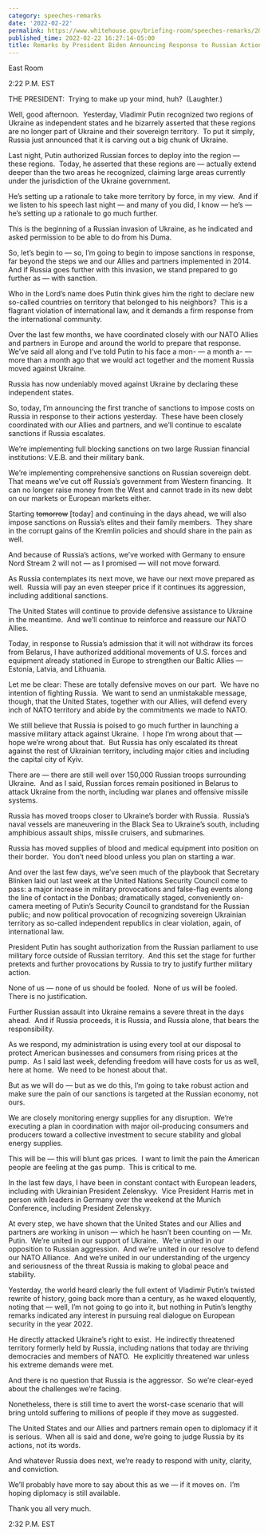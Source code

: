 ```yaml
---
category: speeches-remarks
date: '2022-02-22'
permalink: https://www.whitehouse.gov/briefing-room/speeches-remarks/2022/02/22/remarks-by-president-biden-announcing-response-to-russian-actions-in-ukraine/
published_time: 2022-02-22 16:27:14-05:00
title: Remarks by President Biden Announcing Response to Russian Actions in Ukraine
---
```

 
East Room

2:22 P.M. EST

THE PRESIDENT:  Trying to make up your mind, huh?  (Laughter.)

Well, good afternoon.  Yesterday, Vladimir Putin recognized two regions
of Ukraine as independent states and he bizarrely asserted that these
regions are no longer part of Ukraine and their sovereign territory.  To
put it simply, Russia just announced that it is carving out a big chunk
of Ukraine. 

Last night, Putin authorized Russian forces to deploy into the region —
these regions.  Today, he asserted that these regions are — actually
extend deeper than the two areas he recognized, claiming large areas
currently under the jurisdiction of the Ukraine government. 

He’s setting up a rationale to take more territory by force, in my
view.  And if we listen to his speech last night — and many of you did,
I know — he’s — he’s setting up a rationale to go much further.

This is the beginning of a Russian invasion of Ukraine, as he indicated
and asked permission to be able to do from his Duma. 

So, let’s begin to — so, I’m going to begin to impose sanctions in
response, far beyond the steps we and our Allies and partners
implemented in 2014.  And if Russia goes further with this invasion, we
stand prepared to go further as — with sanction.

Who in the Lord’s name does Putin think gives him the right to declare
new so-called countries on territory that belonged to his neighbors? 
This is a flagrant violation of international law, and it demands a firm
response from the international community. 

Over the last few months, we have coordinated closely with our NATO
Allies and partners in Europe and around the world to prepare that
response.  We’ve said all along and I’ve told Putin to his face a mon- —
a month a- — more than a month ago that we would act together and the
moment Russia moved against Ukraine. 

Russia has now undeniably moved against Ukraine by declaring these
independent states. 

So, today, I’m announcing the first tranche of sanctions to impose costs
on Russia in response to their actions yesterday.  These have been
closely coordinated with our Allies and partners, and we’ll continue to
escalate sanctions if Russia escalates. 

We’re implementing full blocking sanctions on two large Russian
financial institutions: V.E.B. and their military bank. 

We’re implementing comprehensive sanctions on Russian sovereign debt. 
That means we’ve cut off Russia’s government from Western financing.  It
can no longer raise money from the West and cannot trade in its new debt
on our markets or European markets either.

Starting <s>tomorrow</s> \[today\] and continuing in the days ahead, we
will also impose sanctions on Russia’s elites and their family members. 
They share in the corrupt gains of the Kremlin policies and should share
in the pain as well. 

And because of Russia’s actions, we’ve worked with Germany to ensure
Nord Stream 2 will not — as I promised — will not move forward.

As Russia contemplates its next move, we have our next move prepared as
well.  Russia will pay an even steeper price if it continues its
aggression, including additional sanctions.

The United States will continue to provide defensive assistance to
Ukraine in the meantime.  And we’ll continue to reinforce and reassure
our NATO Allies. 

Today, in response to Russia’s admission that it will not withdraw its
forces from Belarus, I have authorized additional movements of U.S.
forces and equipment already stationed in Europe to strengthen our
Baltic Allies — Estonia, Latvia, and Lithuania.

Let me be clear: These are totally defensive moves on our part.  We have
no intention of fighting Russia.  We want to send an unmistakable
message, though, that the United States, together with our Allies, will
defend every inch of NATO territory and abide by the commitments we made
to NATO.

We still believe that Russia is poised to go much further in launching a
massive military attack against Ukraine.  I hope I’m wrong about that —
hope we’re wrong about that.  But Russia has only escalated its threat
against the rest of Ukrainian territory, including major cities and
including the capital city of Kyiv.

There are — there are still well over 150,000 Russian troops surrounding
Ukraine.  And as I said, Russian forces remain positioned in Belarus to
attack Ukraine from the north, including war planes and offensive
missile systems.

Russia has moved troops closer to Ukraine’s border with Russia. 
Russia’s naval vessels are maneuvering in the Black Sea to Ukraine’s
south, including amphibious assault ships, missile cruisers, and
submarines. 

Russia has moved supplies of blood and medical equipment into position
on their border.  You don’t need blood unless you plan on starting a
war. 

And over the last few days, we’ve seen much of the playbook that
Secretary Blinken laid out last week at the United Nations Security
Council come to pass: a major increase in military provocations and
false-flag events along the line of contact in the Donbas; dramatically
staged, conveniently on-camera meeting of Putin’s Security Council to
grandstand for the Russian public; and now political provocation of
recognizing sovereign Ukrainian territory as so-called independent
republics in clear violation, again, of international law. 

President Putin has sought authorization from the Russian parliament to
use military force outside of Russian territory.  And this set the stage
for further pretexts and further provocations by Russia to try to
justify further military action.

None of us — none of us should be fooled.  None of us will be fooled. 
There is no justification. 

Further Russian assault into Ukraine remains a severe threat in the days
ahead.  And if Russia proceeds, it is Russia, and Russia alone, that
bears the responsibility. 

As we respond, my administration is using every tool at our disposal to
protect American businesses and consumers from rising prices at the
pump.  As I said last week, defending freedom will have costs for us as
well, here at home.  We need to be honest about that. 

But as we will do — but as we do this, I’m going to take robust action
and make sure the pain of our sanctions is targeted at the Russian
economy, not ours.

We are closely monitoring energy supplies for any disruption.  We’re
executing a plan in coordination with major oil-producing consumers and
producers toward a collective investment to secure stability and global
energy supplies. 

This will be — this will blunt gas prices.  I want to limit the pain the
American people are feeling at the gas pump.  This is critical to me. 

In the last few days, I have been in constant contact with European
leaders, including with Ukrainian President Zelenskyy.  Vice President
Harris met in person with leaders in Germany over the weekend at the
Munich Conference, including President Zelenskyy. 

At every step, we have shown that the United States and our Allies and
partners are working in unison — which he hasn’t been counting on — Mr.
Putin.  We’re united in our support of Ukraine.  We’re united in our
opposition to Russian aggression.  And we’re united in our resolve to
defend our NATO Alliance.  And we’re united in our understanding of the
urgency and seriousness of the threat Russia is making to global peace
and stability. 

Yesterday, the world heard clearly the full extent of Vladimir Putin’s
twisted rewrite of history, going back more than a century, as he waxed
eloquently, noting that — well, I’m not going to go into it, but nothing
in Putin’s lengthy remarks indicated any interest in pursuing real
dialogue on European security in the year 2022. 

He directly attacked Ukraine’s right to exist.  He indirectly threatened
territory formerly held by Russia, including nations that today are
thriving democracies and members of NATO.  He explicitly threatened war
unless his extreme demands were met. 

And there is no question that Russia is the aggressor.  So we’re
clear-eyed about the challenges we’re facing. 

Nonetheless, there is still time to avert the worst-case scenario that
will bring untold suffering to millions of people if they move as
suggested. 

The United States and our Allies and partners remain open to diplomacy
if it is serious.  When all is said and done, we’re going to judge
Russia by its actions, not its words.

And whatever Russia does next, we’re ready to respond with unity,
clarity, and conviction. 

We’ll probably have more to say about this as we — if it moves on.  I’m
hoping diplomacy is still available. 

Thank you all very much.

2:32 P.M. EST
